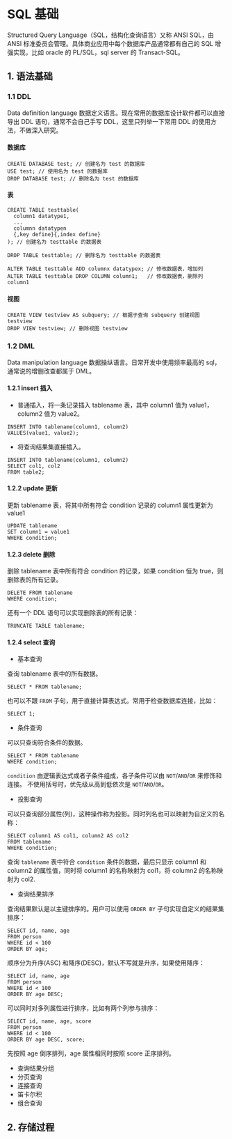 # SQL 基础
Structured Query Language（SQL，结构化查询语言）又称 ANSI SQL，由 ANSI 标准委员会管理。具体商业应用中每个数据库产品通常都有自己的 SQL 增强实现，比如 oracle 的 PL/SQL，sql server 的 Transact-SQL。

## 1. 语法基础
### 1.1 DDL
Data definition language 数据定义语言。现在常用的数据库设计软件都可以直接导出 DDL 语句，通常不会自己手写 DDL，这里只列举一下常用 DDL 的使用方法，不做深入研究。
#### 数据库
```
CREATE DATABASE test; // 创建名为 test 的数据库
USE test; // 使用名为 test 的数据库
DROP DATABASE test; // 删除名为 test 的数据库
```

#### 表
```
CREATE TABLE testtable(
  column1 datatype1,
  ...
  columnn datatypen
  {,key define}{,index define}
); // 创建名为 testtable 的数据表

DROP TABLE testtable; // 删除名为 testtable 的数据表

ALTER TABLE testtable ADD columnx datatypex; // 修改数据表，增加列
ALTER TABLE testtable DROP COLUMN column1;   // 修改数据表，删除列 column1
```

#### 视图
```
CREATE VIEW testview AS subquery; // 根据子查询 subquery 创建视图 testview
DROP VIEW testview; // 删除视图 testview
```

### 1.2 DML
Data manipulation language 数据操纵语言。日常开发中使用频率最高的 sql，通常说的增删改查都属于 DML。
#### 1.2.1 insert 插入
* 普通插入，将一条记录插入 tablename 表，其中 column1 值为 value1，column2 值为 value2。
```
INSERT INTO tablename(column1, column2)
VALUES(value1, value2);
```

* 将查询结果集直接插入。
```
INSERT INTO tablename(column1, column2)
SELECT col1, col2
FROM table2;
```

#### 1.2.2 update 更新
更新 tablename 表，将其中所有符合 condition 记录的 column1 属性更新为 value1
```
UPDATE tablename
SET column1 = value1
WHERE condition;
```

#### 1.2.3 delete 删除
删除 tablename 表中所有符合 condition 的记录，如果 condition 恒为 true，则删除表的所有记录。
```
DELETE FROM tablename
WHERE condition;
```

还有一个 DDL 语句可以实现删除表的所有记录：
```
TRUNCATE TABLE tablename;
```

#### 1.2.4 select 查询
* 基本查询

查询 tablename 表中的所有数据。
```
SELECT * FROM tablename;
```

也可以不跟 `FROM` 子句，用于直接计算表达式。常用于检查数据库连接，比如：
```
SELECT 1;
```

* 条件查询

可以只查询符合条件的数据。
```
SELECT * FROM tablename 
WHERE condition;
```

`condition` 由逻辑表达式或者子条件组成，各子条件可以由 `NOT`/`AND`/`OR` 来修饰和连接。
不使用括号时，优先级从高到低依次是 `NOT`/`AND`/`OR`。

* 投影查询

可以只查询部分属性(列)，这种操作称为投影。同时列名也可以映射为自定义的名称：
```
SELECT column1 AS col1, column2 AS col2
FROM tablename
WHERE condition;
```

查询 `tablename` 表中符合 `condition` 条件的数据，最后只显示 column1 和 column2 的属性值，同时将 column1 的名称映射为 col1，将 column2 的名称映射为 col2.

* 查询结果排序

查询结果默认是以主键排序的。用户可以使用 `ORDER BY` 子句实现自定义的结果集排序：
```
SELECT id, name, age
FROM person
WHERE id < 100
ORDER BY age;
```

顺序分为升序(ASC) 和降序(DESC)，默认不写就是升序，如果使用降序：
```
SELECT id, name, age
FROM person
WHERE id < 100
ORDER BY age DESC;
```

可以同时对多列属性进行排序，比如有两个列参与排序：
```
SELECT id, name, age, score
FROM person
WHERE id < 100
ORDER BY age DESC, score;
```

先按照 age 倒序排列，age 属性相同时按照 score 正序排列。

* 查询结果分组
* 分页查询
* 连接查询
* 笛卡尔积
* 组合查询

## 2. 存储过程
